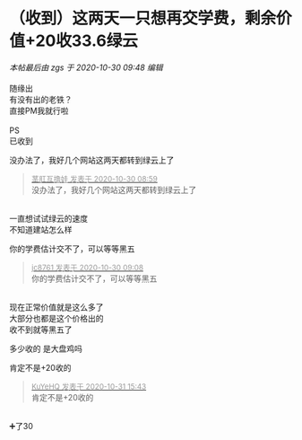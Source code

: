 # （收到）这两天一只想再交学费，剩余价值+20收33.6绿云


<i class="pstatus"> 本帖最后由 zgs 于 2020-10-30 09:48 编辑 </i><br />
<br />
随缘出<br />
有没有出的老铁？<br />
直接PM我就行啦<br />
<br />
PS<br />
已收到

没办法了，我好几个网站这两天都转到绿云上了

<div class="quote"><blockquote><font size="2"><a href="https://www.hostloc.com/forum.php?mod=redirect&amp;goto=findpost&amp;pid=9373456&amp;ptid=760102" target="_blank"><font color="#999999">茎肛互撸娃 发表于 2020-10-30 08:59</font></a></font><br />
没办法了，我好几个网站这两天都转到绿云上了</blockquote></div><br />
一直想试试绿云的速度<br />
不知道建站怎么样

你的学费估计交不了，可以等等黑五

<div class="quote"><blockquote><font size="2"><a href="https://www.hostloc.com/forum.php?mod=redirect&amp;goto=findpost&amp;pid=9373489&amp;ptid=760102" target="_blank"><font color="#999999">jc8761 发表于 2020-10-30 09:08</font></a></font><br />
你的学费估计交不了，可以等等黑五</blockquote></div><br />
现在正常价值就是这么多了<br />
大部分也都是这个价格出的<br />
收不到就等黑五了

多少收的 是大盘鸡吗

肯定不是+20收的

<div class="quote"><blockquote><font size="2"><a href="https://www.hostloc.com/forum.php?mod=redirect&amp;goto=findpost&amp;pid=9380890&amp;ptid=760102" target="_blank"><font color="#999999">KuYeHQ 发表于 2020-10-31 15:43</font></a></font><br />
肯定不是+20收的</blockquote></div><br />
➕了30

